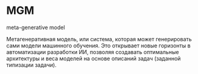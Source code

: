 # MGM
meta-generative model

Метагенеративная модель, или система, которая может генерировать сами модели машинного обучения. Это открывает новые горизонты в автоматизации разработки ИИ, позволяя создавать оптимальные архитектуры и веса моделей на основе описаний задач (заданной типизации задачи). 

